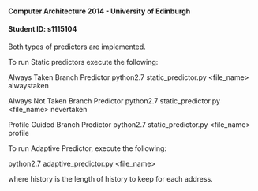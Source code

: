 ####   Computer Architecture 2014 - University of Edinburgh
####   Student ID: s1115104

Both types of predictors are implemented.

To run Static predictors execute the following:

Always Taken Branch Predictor
  python2.7 static_predictor.py <file_name> alwaystaken

Always Not Taken Branch Predictor
	python2.7 static_predictor.py <file_name> nevertaken

Profile Guided Branch Predictor
	python2.7 static_predictor.py <file_name> profile


To run Adaptive Predictor, execute the following:

python2.7 adaptive_predictor.py <file_name> <history>

where history is the length of history to keep for each address.
